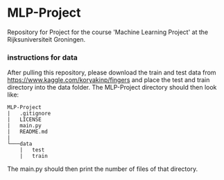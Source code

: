 # MLP-Project
Repository for Project for the course 'Machine Learning Project' at the 
Rijksuniversiteit Groningen.

### instructions for data 
After pulling this repository, please download the train and test data from
https://www.kaggle.com/koryakinp/fingers and place the test and train 
directory into the data folder. The MLP-Project directory should then look 
like:
```
MLP-Project
|   .gitignore
|   LICENSE
|   main.py
|   README.md
|
└───data
    |   test
    |   train
```

The main.py should then print the number of files of that directory.